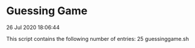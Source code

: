 # Guessing Game

26 Jul 2020 18:06:44

This script contains the following number of entries:
25 guessinggame.sh
